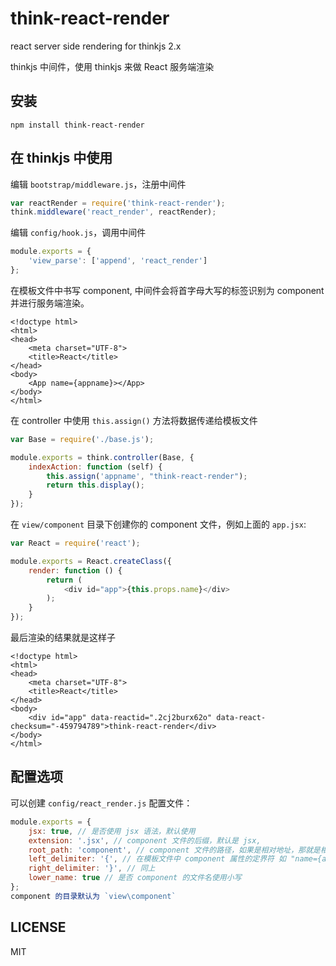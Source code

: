 # think-react-render

react server side rendering for thinkjs 2.x

thinkjs 中间件，使用 thinkjs 来做 React 服务端渲染

## 安装

```
npm install think-react-render
```

## 在 thinkjs 中使用

编辑 `bootstrap/middleware.js`，注册中间件

```javascript
var reactRender = require('think-react-render');
think.middleware('react_render', reactRender);
```

编辑 `config/hook.js`，调用中间件

```javascript
module.exports = {
    'view_parse': ['append', 'react_render']
};
```

在模板文件中书写 component, 中间件会将首字母大写的标签识别为 component 并进行服务端渲染。

```
<!doctype html>
<html>
<head>
    <meta charset="UTF-8">
    <title>React</title>
</head>
<body>
    <App name={appname}></App>
</body>
</html>
```

在 controller 中使用 `this.assign()` 方法将数据传递给模板文件

```javascript
var Base = require('./base.js');

module.exports = think.controller(Base, {
    indexAction: function (self) {
        this.assign('appname', "think-react-render");
        return this.display();
    }
});
```


在 `view/component` 目录下创建你的 component 文件，例如上面的 `app.jsx`:

```javascript
var React = require('react');

module.exports = React.createClass({
    render: function () {
        return (
            <div id="app">{this.props.name}</div>
        );
    }
});
```

最后渲染的结果就是这样子

```
<!doctype html>
<html>
<head>
    <meta charset="UTF-8">
    <title>React</title>
</head>
<body>
    <div id="app" data-reactid=".2cj2burx62o" data-react-checksum="-459794789">think-react-render</div>
</body>
</html>
```

## 配置选项

可以创建 `config/react_render.js` 配置文件：

```javascript
module.exports = {
    jsx: true, // 是否使用 jsx 语法，默认使用
    extension: '.jsx', // component 文件的后缀，默认是 jsx,
    root_path: 'component', // component 文件的路径，如果是相对地址，那就是相对于 view.root_path 的，同时支持绝对地址
    left_delimiter: '{', // 在模板文件中 component 属性的定界符 如 "name={appname}"，不对 component 中的有影响，当和模板的定界符冲突就需要更改
    right_delimiter: '}', // 同上
    lower_name: true // 是否 component 的文件名使用小写
};
component 的目录默认为 `view\component`
```

## LICENSE

MIT
